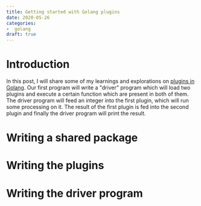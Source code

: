 ```yaml
---
title: Getting started with Golang plugins
date: 2020-05-26
categories:
-  golang
draft: true
---
```


# Introduction

In this post, I will share some of my learnings and explorations on [plugins in Golang](https://golang.org/pkg/plugin/).
Our first program will write a "driver" program which will load two plugins and execute a certain function which
are present in both of them. The driver program will feed an integer into the first plugin, which will run some processing
on it. The result of the first plugin is fed into the second plugin and finally the driver program will print the result.

# Writing a shared package

# Writing the plugins

# Writing the driver program

